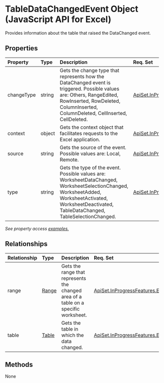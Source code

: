 # TableDataChangedEvent Object (JavaScript API for Excel)

Provides information about the table that raised the DataChanged event.

## Properties

| Property	   | Type	|Description| Req. Set|
|:---------------|:--------|:----------|:----|
|changeType|string|Gets the change type that represents how the DataChanged event is triggered. Possible values are: Others, RangeEdited, RowInserted, RowDeleted, ColumnInserted, ColumnDeleted, CellInserted, CellDeleted.|[ApiSet.InProgressFeatures.Event](../requirement-sets/excel-api-requirement-sets.md)|
|context|object|Gets the context object that facilitates requests to the Excel application.|[ApiSet.InProgressFeatures.Event](../requirement-sets/excel-api-requirement-sets.md)|
|source|string|Gets the source of the event. Possible values are: Local, Remote.|[ApiSet.InProgressFeatures.Event](../requirement-sets/excel-api-requirement-sets.md)|
|type|string|Gets the type of the event. Possible values are: WorksheetDataChanged, WorksheetSelectionChanged, WorksheetAdded, WorksheetActivated, WorksheetDeactivated, TableDataChanged, TableSelectionChanged.|[ApiSet.InProgressFeatures.Event](../requirement-sets/excel-api-requirement-sets.md)|

_See property access [examples.](#property-access-examples)_

## Relationships
| Relationship | Type	|Description| Req. Set|
|:---------------|:--------|:----------|:----|
|range|[Range](range.md)|Gets the range that represents the changed area of a table on a specific worksheet.|[ApiSet.InProgressFeatures.Event](../requirement-sets/excel-api-requirement-sets.md)|
|table|[Table](table.md)|Gets the table in which the data changed.|[ApiSet.InProgressFeatures.Event](../requirement-sets/excel-api-requirement-sets.md)|

## Methods
None

